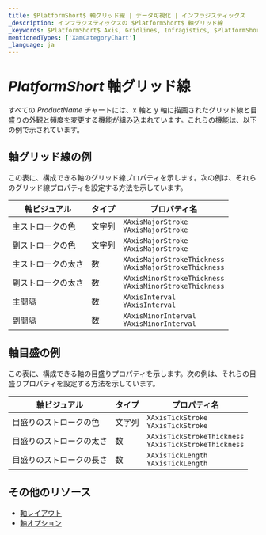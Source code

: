 ```yaml
---
title: $PlatformShort$ 軸グリッド線 | データ可視化 | インフラジスティックス
_description: インフラジスティックスの $PlatformShort$ 軸グリッド線
_keywords: $PlatformShort$ Axis, Gridlines, Infragistics, $PlatformShort$ 軸, グリッド線, インフラジスティックス
mentionedTypes: ['XamCategoryChart']
_language: ja
---
```


# $PlatformShort$ 軸グリッド線

すべての $ProductName$ チャートには、x 軸と y 軸に描画されたグリッド線と目盛りの外観と頻度を変更する機能が組み込まれています。これらの機能は、以下の例で示されています。

## 軸グリッド線の例

この表に、構成できる軸のグリッド線プロパティを示します。次の例は、それらのグリッド線プロパティを設定する方法を示しています。

軸ビジュアル           | タイプ    | プロパティ名
-----------------------|---------|-----------------------
主ストロークの色     | 文字列  | `XAxisMajorStroke` <br> `YAxisMajorStroke`
副ストロークの色     | 文字列  | `XAxisMajorStroke` <br> `YAxisMajorStroke`
主ストロークの太さ | 数  | `XAxisMajorStrokeThickness` <br> `YAxisMajorStrokeThickness`
副ストロークの太さ | 数  | `XAxisMinorStrokeThickness` <br> `YAxisMinorStrokeThickness`
主間隔         | 数  | `XAxisInterval` <br> `YAxisInterval`
副間隔         | 数  | `XAxisMinorInterval` <br> `YAxisMinorInterval`

<code-view style="height: 450px"
           data-demos-base-url="{environment:dvDemosBaseUrl}"
           iframe-src="{environment:dvDemosBaseUrl}/charts/category-chart-axis-gridlines"
           alt="$PlatformShort$ 軸グリッド線の例"
           github-src="charts/category-chart/axis-gridlines">
</code-view>

<div class="divider--half"></div>

## 軸目盛の例

この表に、構成できる軸の目盛りプロパティを示します。次の例は、それらの目盛りプロパティを設定する方法を示しています。 

軸ビジュアル           | タイプ    | プロパティ名
-----------------------|---------|-----------------------
目盛りのストロークの色      | 文字列  | `XAxisTickStroke` <br> `YAxisTickStroke`
目盛りのストロークの太さ  | 数  | `XAxisTickStrokeThickness` <br> `YAxisTickStrokeThickness`
目盛りのストロークの長さ     | 数  | `XAxisTickLength` <br> `YAxisTickLength`

<code-view style="height: 450px"
           data-demos-base-url="{environment:dvDemosBaseUrl}"
           iframe-src="{environment:dvDemosBaseUrl}/charts/category-chart-axis-tickmarks"
           alt="$PlatformShort$ 軸目盛の例"
           github-src="charts/category-chart/axis-tickmarks">
</code-view>

<div class="divider--half"></div>


## その他のリソース

- [軸レイアウト](axis-layout.md)
- [軸オプション](axis-options.md)